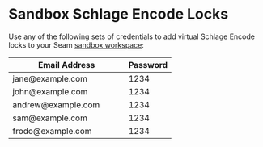 # Sandbox Schlage Encode Locks

Use any of the following sets of credentials to add virtual Schlage Encode locks to your Seam [sandbox workspace](../../core-concepts/workspaces/#sandbox-workspaces):

<table><thead><tr><th width="213.45238095238096">Email Address</th><th>Password</th></tr></thead><tbody><tr><td>jane@example.com</td><td>1234</td></tr><tr><td>john@example.com</td><td>1234</td></tr><tr><td>andrew@example.com</td><td>1234</td></tr><tr><td>sam@example.com</td><td>1234</td></tr><tr><td>frodo@example.com</td><td>1234</td></tr></tbody></table>
